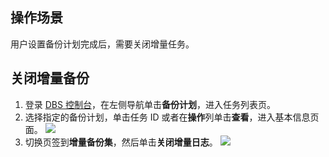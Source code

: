 
## 操作场景
用户设置备份计划完成后，需要关闭增量任务。

## 关闭增量备份
1. 登录 [DBS 控制台](https://console.cloud.tencent.com/dbs)，在左侧导航单击**备份计划**，进入任务列表页。
2. 选择指定的备份计划，单击任务 ID 或者在**操作**列单击**查看**，进入基本信息页面。
![](https://qcloudimg.tencent-cloud.cn/raw/c2712383ab008d638ac91765d19b1e1a.png)
3. 切换页签到**增量备份集**，然后单击**关闭增量日志**。
![](https://qcloudimg.tencent-cloud.cn/raw/fe785c1c0fc94c7073e7ccb6380dd158.png)

